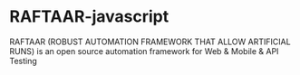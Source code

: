# RAFTAAR-javascript
RAFTAAR (ROBUST AUTOMATION FRAMEWORK THAT ALLOW ARTIFICIAL RUNS) is an open source automation framework for Web &amp; Mobile &amp; API Testing
